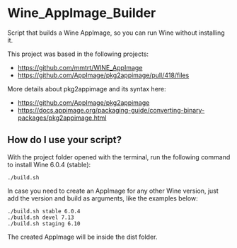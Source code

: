 # Wine_AppImage_Builder

Script that builds a Wine AppImage, so you can run Wine without installing it.

This project was based in the following projects:
- https://github.com/mmtrt/WINE_AppImage
- https://github.com/AppImage/pkg2appimage/pull/418/files

More details about pkg2appimage and its syntax here:
- https://github.com/AppImage/pkg2appimage
- https://docs.appimage.org/packaging-guide/converting-binary-packages/pkg2appimage.html

## How do I use your script?
With the project folder opened with the terminal, run the following command to install Wine 6.0.4 (stable):

```
./build.sh
```

In case you need to create an AppImage for any other Wine version, just add the version and build as arguments, like the examples below:
```
./build.sh stable 6.0.4
./build.sh devel 7.13
./build.sh staging 6.10
```

The created AppImage will be inside the dist folder.